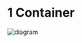 # 1 Container

![diagram](https://www.plantuml.com/plantuml/svg/0/ZLKzRzim4Dq3v3zSFJb0QY-TEkNBJLBamwZj1fsCaqGh12HIuOUJjEYF2JfqwjWbg_vOxoZPeUAYRX10D7Lyxzsxu-d0EZJEbyNkpXkfqi9d0cwTg-pxuT3W_I2NxjOdtWgJQkM4SeDKbqFCZ4IrB7pbXyVlteuBL6vsUJ4iq0dhQ6j-JD4ebJ23Ae3lxbmSVhcUJUStvzEp-SNeT7Hrqj_Z_R4mLgk-jnwDrFlGcrbVFz6oHsk2iIBt0aX2YWQ2YFevqv0MQArSo1JvXov1rR-Mee2gVauAcUf1Rs-DlPG4NiYl56e8z7FqaqcceWIqK0fRqgCIffJMrh-5XJjYrh0I108m5TPgmFyHOkIIjc8Tw5qGSCZFJdef-HbdHugSphG5-Wzuqku3grFr3mthV68PByo6Qc2aqq2rrDuPpJajP15BoOMXOWhISDgiDkKCrpIlbDtHBZbZMhvEXbafbIHwzXOurNY3EQwXimLkY_cjl42okpDvj7HWVgIzoj0yzcL2llJ6-fxKJ0IQzBQt1zyu4kXltOJzXGdTcr7mZKZWiAgeHz19hLWJgjmN6EHzq4Q9b8cZbAshdnpr5F0-jaUNmT-gVigbGgYV5Uq2HSTYWkgk4gmasp8-PxOJxPHmH6L4JBxmAYLfv7s6p846Ex1GaN6ba461Bn483ZvEhg-6PzFfU9Fq9Ebdw311omK_QPVCEBBaCW4GJe8g3O34ILrdH86D28w3GrFYLq69IhNGjAv_XXfHk14v5rDpxlxbfhIzcAtkJ5j0rlL955516aDc94Bf9L87a2HfaJeNSeDBQZvVyYjotj2RPPWBdETabIVZ1PGeoN7e-2sQmkK_7ZFEzwYxHW-kdnGwcT0jnPpHLjcNr8hXr4HoPF0DutSsf1dXb9ZUKWakg6vAgfoENZOxiDgAuKAbXJAIgfBA1X6u6g4chx73JAJJH_oCOMW0L7ILwwSmXwXNAgCvOVAIxbWuPjjwi7VhqHlTafaLjcCq1tRdwBReTjfj2rjFegruyTpuTtXxW7kYMyZJRaTbElNhcdR9mjdMO9wBld2u4TK6T3cEcayL4zWN1jiKLwfCF3IZvcz8c-qoQhj1G1UDlhZD_Llrdncyik20p0dVtZy0)

